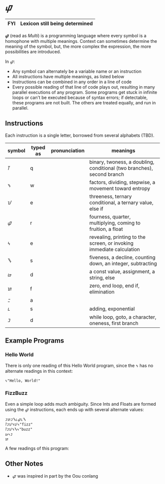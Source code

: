 # ᝎ

| FYI       | Lexicon still being determined       |
|---------------|:------------------------|

**ᝎ** (read as *Multi*) is a programming language where every symbol is a homophone with multiple meanings. Context can sometimes determine the meaning of the symbol, but, the more complex the expression, the more possibilities are introduced.

In ᝎ:
* Any symbol can alternately be a variable name or an instruction
* All instructions have multiple meanings, as listed below
* Instructions can be combined in any order in a line of code
* Every possible reading of that line of code plays out, resulting in many parallel executions of any program. Some programs get stuck in infinite loops or can't be executed because of syntax errors; if detectable, these programs are not built. The others are treated equally, and run in parallel.

## Instructions

Each instruction is a single letter, borrowed from several alphabets (TBD).

symbol | typed as | pronunciation | meanings |
---|---|---|---
ᝈ | q | | binary, twoness, a doubling, conditional (two branches), second branch
ᝂ | w | | factors, dividing, stepwise, a movement toward entropy
ᝀ | e | | threeness, ternary conditional, a ternary value, else if 
ᝎ | r | | fourness, quarter, multiplying, coming to fruition, a float
ᝄ | e | | revealing, printing to the screen, or invoking immediate calculation
ᝐ | s | | fiveness, a decline, counting down, an integer, subtracting
ᝏ | d | | a const value, assignment, a string, else
ᝌ | f | | zero, end loop, end if, elimination
ᝃ | a | | 
ᝑ | s | | adding, exponential
ᝊ | d | | while loop, goto, a character, oneness, first branch 

## Example Programs

### Hello World

There is only one reading of this Hello World program, since the ᝄ has no alternate readings in this context:

    ᝄ"Hello, World!"

### FizzBuzz

Even a simple loop adds much ambiguity. Since Ints and Floats are formed using the ᝎ instructions, each ends up with several alternate values:

    ᝊᝌᝊᝐᝑᝎᝑᝐ
    ᝈᝊᝀᝂᝀᝄ"fizz"
    ᝈᝊᝀᝂᝐᝄ"buzz"
    ᝏᝄᝊ
    ᝌ

A few readings of this program:


## Other Notes

* ᝎ was inspired in part by the Oou conlang
